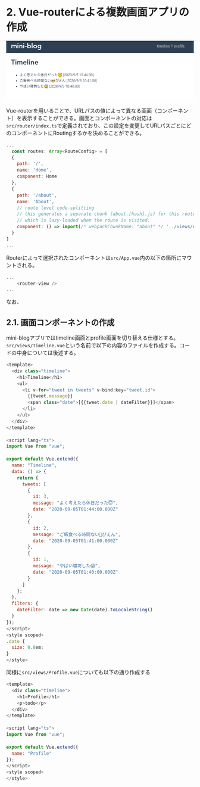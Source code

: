 # 2. Vue-routerによる複数画面アプリの作成

![image_04.png](image_04.png)

Vue-routerを用いることで、URLパスの値によって異なる画面（コンポーネント）を表示することができる。画面とコンポーネントの対応は`src/router/index.ts`で定義されており、この設定を変更してURLパスごとにどのコンポーネントにRoutingするかを決めることができる。

```javascript
...
  const routes: Array<RouteConfig> = [
  {
    path: '/',
    name: 'Home',
    component: Home
  },
  {
    path: '/about',
    name: 'About',
    // route level code-splitting
    // this generates a separate chunk (about.[hash].js) for this route
    // which is lazy-loaded when the route is visited.
    component: () => import(/* webpackChunkName: "about" */ '../views/About.vue')
  }
]
...
```

Routerによって選択されたコンポーネントは`src/App.vue`内の以下の箇所にマウントされる。

```javascript
...
    <router-view />
...
```
なお、


## 2.1. 画面コンポーネントの作成

mini-blogアプリではtimeline画面とprofile画面を切り替える仕様とする。`src/views/Timeline.vue`という名前で以下の内容のファイルを作成する。コードの中身については後述する。

```javascript
<template>
  <div class="timeline">
    <h1>Timeline</h1>
    <ul>
      <li v-for="tweet in tweets" v-bind:key="tweet.id">
        {{tweet.message}}
        <span class="date">[{{tweet.date | dateFilter}}]</span>
      </li>
    </ul>
  </div>
</template>

<script lang="ts">
import Vue from "vue";

export default Vue.extend({
  name: "Timeline",
  data: () => {
    return {
      tweets: [
        {
          id: 3,
          message: "よく考えたら休日だった😇",
          date: "2020-09-05T01:44:00.000Z"
        },
        {
          id: 2,
          message: "ご飯食べる時間ない🥺ぴえん",
          date: "2020-09-05T01:41:00.000Z"
        },
        {
          id: 1,
          message: "やばい寝坊した😱",
          date: "2020-09-05T01:40:00.000Z"
        }
      ]
    };
  },
  filters: {
    dateFilter: date => new Date(date).toLocaleString()
  }
});
</script>
<style scoped>
.date {
  size: 0.8em;
}
</style>
```

同様に`src/views/Profile.vue`についても以下の通り作成する

```javascript
<template>
  <div class="timeline">
    <h1>Profile</h1>
    <p>todo</p>
  </div>
</template>

<script lang="ts">
import Vue from "vue";

export default Vue.extend({
  name: "Profile"
});
</script>
<style scoped>
</style>
```
